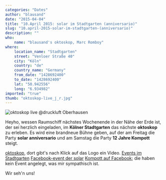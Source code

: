```yaml
---
categories: "Dates"
author: "blausand"
date: "2015-04-04"
title: "10.April 2015: solar im Stadtgarten (anniversario)"
slug: "10.april-2015-solar-im-stadtgarten-(anniversario)"
description: ""
who: 
    name: "blausand's oktoskop, Marc Romboy"
where: 
    location_name: "Stadtgarten"
    street: "Venloer Straße 40"
    city: "Köln"
    country: "de"
    country_name: "Germany"
    from_date: "1428692400"
    to_date: "1428692400"
    lat: "50.942556"
    long: "6.934982"
imported: "true"
thumb: "oktoskop-live_j_r.jpg"
---
```



![oktoskop live @druckluft Oberhausen](oktoskop-live_j_r.jpg) 

Heyho,
wessen Raumschiff nächstes Wochenende in der Nähe der Erde ist, der sei herzlich eingeladen, im **Kölner Stadtgarten** das nächste **oktoskop** zu erleben.
Es wird eine brandneue Bühne geben, auf der am Freitag die Party **solar anniversario** und am Samstag die Party **12 Jahre Kompott** steigt.

[oktoskop](http://oktoskop.com/), dort gibt's nach Klick auf das Logo ein Video. 
[Events im Stadtgarten](http://www.stadtgarten.de/index.php?m=event&type=party) 
[Facebook-event der solar](https://www.facebook.com/events/797483887004590/) 
[Kompott auf Facebook](https://www.facebook.com/pages/Kompott/254767691259707); die haben kein Event angelegt, was mir sympathisch ist. 

Wir seh'n uns!